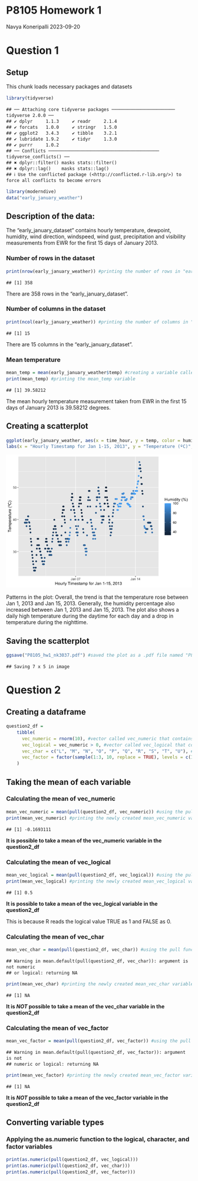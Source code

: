 P8105 Homework 1
================
Navya Koneripalli
2023-09-20

# Question 1

## Setup

This chunk loads necessary packages and datasets

``` r
library(tidyverse)
```

    ## ── Attaching core tidyverse packages ──────────────────────── tidyverse 2.0.0 ──
    ## ✔ dplyr     1.1.3     ✔ readr     2.1.4
    ## ✔ forcats   1.0.0     ✔ stringr   1.5.0
    ## ✔ ggplot2   3.4.3     ✔ tibble    3.2.1
    ## ✔ lubridate 1.9.2     ✔ tidyr     1.3.0
    ## ✔ purrr     1.0.2     
    ## ── Conflicts ────────────────────────────────────────── tidyverse_conflicts() ──
    ## ✖ dplyr::filter() masks stats::filter()
    ## ✖ dplyr::lag()    masks stats::lag()
    ## ℹ Use the conflicted package (<http://conflicted.r-lib.org/>) to force all conflicts to become errors

``` r
library(moderndive)
data("early_january_weather")
```

## Description of the data:

The “early_january_dataset” contains hourly temperature, dewpoint,
humidity, wind direction, windspeed, wind gust, precipitation and
visibility measurements from EWR for the first 15 days of January 2013.

### Number of rows in the dataset

``` r
print(nrow(early_january_weather)) #printing the number of rows in "early_january_dataset"
```

    ## [1] 358

There are 358 rows in the “early_january_dataset”.

### Number of columns in the dataset

``` r
print(ncol(early_january_weather)) #printing the number of columns in "early_january_dataset"
```

    ## [1] 15

There are 15 columns in the “early_january_dataset”.

### Mean temperature

``` r
mean_temp = mean(early_january_weather$temp) #creating a variable called mean_temp for the average of the hourly temperature variable in the early_january_dataset.
print(mean_temp) #printing the mean_temp variable
```

    ## [1] 39.58212

The mean hourly temperature measurement taken from EWR in the first 15
days of January 2013 is 39.58212 degrees.

## Creating a scatterplot

``` r
ggplot(early_january_weather, aes(x = time_hour, y = temp, color = humid)) + geom_point() + #created a scatterplot with time_hour (x-axis) vs temp (y-axis) where the scatterplot points are colored based on the "humid" variable
labs(x = "Hourly Timestamp for Jan 1-15, 2013", y = "Temperature (ºC)", color = "Humidity (%)") #Modified the scatterplot labels for ease of understanding
```

![](P8105_hw1_nk3037_files/figure-gfm/creating%20a%20scatterplot-1.png)<!-- -->

Patterns in the plot: Overall, the trend is that the temperature rose
between Jan 1, 2013 and Jan 15, 2013. Generally, the humidity percentage
also increased between Jan 1, 2013 and Jan 15, 2013. The plot also shows
a daily high temperature during the daytime for each day and a drop in
temperature during the nighttime.

## Saving the scatterplot

``` r
ggsave("P8105_hw1_nk3037.pdf") #saved the plot as a .pdf file named "P8105_hw1_nk3037")
```

    ## Saving 7 x 5 in image

# Question 2

## Creating a dataframe

``` r
question2_df =
    tibble(
      vec_numeric = rnorm(10), #vector called vec_numeric that contains 10 randomly generated numbers that are normally distributed
      vec_logical = vec_numeric > 0, #vector called vec_logical that contains logical values of whether the numbers in random_sample are greater than 0
      vec_char = c("L", "M", "N", "O", "P", "Q", "R", "S", "T", "U"), #vector containing 10 characters
      vec_factor = factor(sample(1:3, 10, replace = TRUE), levels = c(1, 2, 3)) #factor vector of length 10, with 3 different factor “levels”
    )
```

## Taking the mean of each variable

### Calculating the mean of vec_numeric

``` r
mean_vec_numeric = mean(pull(question2_df, vec_numeric)) #using the pull function to pull vec_numeric out of the dataframe and calculating the mean
print(mean_vec_numeric) #printing the newly created mean_vec_numeric variable
```

    ## [1] -0.1693111

**It is possible to take a mean of the vec_numeric variable in the
question2_df**

### Calculating the mean of vec_logical

``` r
mean_vec_logical = mean(pull(question2_df, vec_logical)) #using the pull function to pull vec_logical out of the dataframe and calculating the mean
print(mean_vec_logical) #printing the newly created mean_vec_logical variable
```

    ## [1] 0.5

**It is possible to take a mean of the vec_logical variable in the
question2_df**

This is because R reads the logical value TRUE as 1 and FALSE as 0.

### Calculating the mean of vec_char

``` r
mean_vec_char = mean(pull(question2_df, vec_char)) #using the pull function to pull vec_char out of the dataframe and calculating the mean
```

    ## Warning in mean.default(pull(question2_df, vec_char)): argument is not numeric
    ## or logical: returning NA

``` r
print(mean_vec_char) #printing the newly created mean_vec_char variable
```

    ## [1] NA

**It is *NOT* possible to take a mean of the vec_char variable in the
question2_df**

### Calculating the mean of vec_factor

``` r
mean_vec_factor = mean(pull(question2_df, vec_factor)) #using the pull function to pull vec_factor out of the dataframe and calculating the mean
```

    ## Warning in mean.default(pull(question2_df, vec_factor)): argument is not
    ## numeric or logical: returning NA

``` r
print(mean_vec_factor) #printing the newly created mean_vec_factor variable
```

    ## [1] NA

**It is *NOT* possible to take a mean of the vec_factor variable in the
question2_df**

## Converting variable types

### Applying the as.numeric function to the logical, character, and factor variables

``` r
print(as.numeric(pull(question2_df, vec_logical)))
print(as.numeric(pull(question2_df, vec_char)))
print(as.numeric(pull(question2_df, vec_factor)))
```
